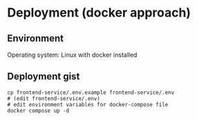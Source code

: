 # Deployment (docker approach)

## Environment

Operating system: Linux with docker installed

## Deployment gist
```
cp frontend-service/.env.example frontend-service/.env
# (edit frontend-service/.env)
# edit environment variables for docker-compose file
docker compose up -d
```